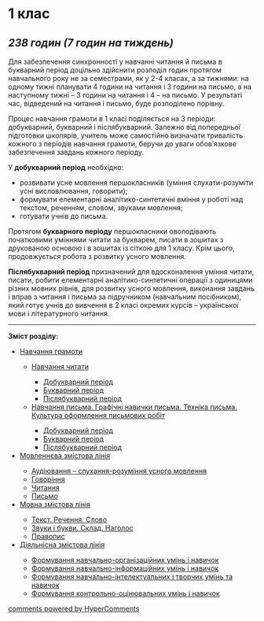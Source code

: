 <div id="hypercomments_widget" class="js-hypercomments-widget invisible"></div>

# 1 клас

## <i>238 годин (7 годин на тиждень)</i>

<p>Для забезпечення синхронності у навчанні читання й письма в букварний період доцільно здійснити розподіл годин протягом навчального року не за семестрами, як у 2-4 класах, а за тижнями: на одному тижні планувати 4 години на читання і 3 години на  письмо, а на наступному тижні – 3 години на читання і 4 –  на письмо. У результаті час, відведений на читання і письмо, буде розподілено порівну.</p>
<p>Процес навчання грамоти в 1 класі поділяється на 3 періоди: добукварний, букварний і післябукварний. Залежно від попередньої підготовки школярів, учитель може самостійно визначати тривалість кожного з періодів навчання грамоти, беручи до уваги обов’язкове забезпечення завдань кожного періоду.</p>
<p>У <b>добукварний період</b> необхідно: 
<ul type="disc">
<li>розвивати усне мовлення першокласників (уміння слухати-розуміти усні висловлювання, говорити);</li>
<li>формувати елементарні аналітико-синтетичні вміння у роботі над текстом, реченням, словом, звуками мовлення;</li>
<li>готувати учнів до письма.</li>
</ul>
<p>Протягом <b>букварного періоду</b> першокласники оволодівають початковими уміннями читати за букварем, писати в зошитах з друкованою основою і в зошитах із сіткою для 1 класу. Крім цього, продовжується робота з розвитку усного мовлення.</p>
<p><b>Післябукварний період</b> призначений для вдосконалення уміння читати, писати, робити елементарні аналітико-синтетичні операції з одиницями різних мовних рівнів, для розвитку усного мовлення, виконання завдань і вправ з читання і письма за підручником (навчальним посібником), який готує учнів до вивчення в 2 класі окремих курсів – української мови і літературного читання.</p>

<hr>
<p><b>Зміст розділу:</b></p>
<ul type="disc">
<li><a href="http://ukrmon14-new.ed-era.com/1/navchannya_gramoti.html">Навчання грамоти</a></li>
<ul type="circle">
<li><a href="http://ukrmon14-new.ed-era.com/1/navchannya_chitati.html">Навчання читати</a></li>
</a></li>
<ul type="square">
<li><a href="http://ukrmon14-new.ed-era.com/1/dobukvarniy_period.html">Добукварний період</a></li>
<li><a href="http://ukrmon14-new.ed-era.com/1/bukvarniy_period.html">Букварний період</a></li>
<li><a href="http://ukrmon14-new.ed-era.com/1/pislyabukvarniy_period.html">Післябукварний період</a></li>
</ul>
<li><a href="http://ukrmon14-new.ed-era.com/1/navchannya_pisma.html">Навчання письма. Графічні навички письма. Техніка письма. Культура оформлення письмових робіт</a></li>
</a></li>
<ul type="square">
<li><a href="http://ukrmon14-new.ed-era.com/1/dobukvarniy-period.html">Добукварний період</a></li>
<li><a href="http://ukrmon14-new.ed-era.com/1/bukvarniy-period.html">Букварний період</a></li>
<li><a href="http://ukrmon14-new.ed-era.com/1/pislyabukvarniy-period.html">Післябукварний період</a></li>
</ul>
</ul>
<li><a href="http://ukrmon14-new.ed-era.com/1/movlennyeva_zmistova_liniya.html">Мовленнєва змістова лінія</a></li>
<ul type="circle">
<li><a href="http://ukrmon14-new.ed-era.com/1/audiyuvannya.html">Аудіювання – слухання-розуміння усного мовлення</a></li>
<li><a href="http://ukrmon14-new.ed-era.com/1/govorinnya.html">Говоріння</a></li>
<li><a href="http://ukrmon14-new.ed-era.com/1/chitannya.html">Читання</a></li>
<li><a href="http://ukrmon14-new.ed-era.com/1/pismo.html">Письмо</a></li>
</ul>
<li><a href="http://ukrmon14-new.ed-era.com/1/movna_zmistova_liniya.html">Мовна змістова лінія</a></li>
<ul type="circle">
<li><a href="http://ukrmon14-new.ed-era.com/1/tekst_rechennya_slovo.html">Текст. Речення. Слово</a></li>
<li><a href="http://ukrmon14-new.ed-era.com/1/zvuki_i_bukvi_sklad_nagolos.html">Звуки і букви. Склад. Наголос</a></li>
<li><a href="http://ukrmon14-new.ed-era.com/1/pravopis.html">Правопис</a></li>
</ul>
<li><a href="http://ukrmon14-new.ed-era.com/1/diyalnisna_zmistova_liniya.html">Діяльнісна змістова лінія</a></li>
<ul type="circle">
<li><a href="http://ukrmon14-new.ed-era.com/1/formuvannya_navchalno-organizatsiynikh_umin_i_navichok.html">Формування навчально-організаційних умінь і навичок</a></li>
<li><a href="http://ukrmon14-new.ed-era.com/1/formuvannya_navchalno-informatsiynikh_umin_i_navichok.html">Формування навчально-інформаційних умінь і навичок</a></li>
<li><a href="http://ukrmon14-new.ed-era.com/1/formuvannya-navchalno-intelektualnikh-i-tvorchikh-umin-ta-navichok.html">Формування навчально-інтелектуальних і творчих умінь та навичок</a></li>
<li><a href="http://ukrmon14-new.ed-era.com/1/formuvannya_kontrolno-otsinyuvalnikh_umin_i_navichok.html">Формування контрольно-оцінювальних умінь і навичок</a></li>
</ul>
</ul>

<div class="js-hypercomments-container">
<a href="http://hypercomments.com" class="hc-link" title="comments widget">comments powered by HyperComments</a>
</div>